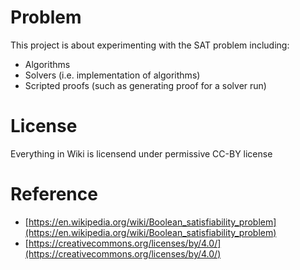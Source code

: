 # Problem

This project is about experimenting with the SAT problem including:

- Algorithms
- Solvers (i.e. implementation of algorithms)
- Scripted proofs (such as generating proof for a solver run)

# License

Everything in Wiki is licensend under permissive CC-BY license

# Reference

- [https://en.wikipedia.org/wiki/Boolean_satisfiability_problem](https://en.wikipedia.org/wiki/Boolean_satisfiability_problem)
- [https://creativecommons.org/licenses/by/4.0/](https://creativecommons.org/licenses/by/4.0/)